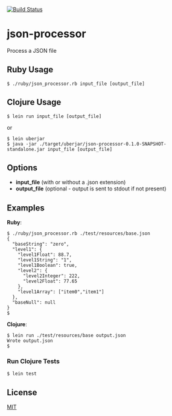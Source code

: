 [![Build Status](https://travis-ci.org/rnadler/json-processor.svg?branch=master)](https://travis-ci.org/rnadler/json-processor)
# json-processor

Process a JSON file

## Ruby Usage

    $ ./ruby/json_processor.rb input_file [output_file]

## Clojure Usage

    $ lein run input_file [output_file]
    
or

    $ lein uberjar
    $ java -jar ./target/uberjar/json-processor-0.1.0-SNAPSHOT-standalone.jar input_file [output_file]

## Options

- **input_file** (with or without a .json extension)
- **output_file** (optional - output is sent to stdout if not present)

## Examples

**Ruby**:

    $ ./ruby/json_processor.rb ./test/resources/base.json
    {
      "baseString": "zero",
      "level1": {
        "level1Float": 88.7,
        "level1String": "1",
        "level1Boolean": true,
        "level2": {
          "level2Integer": 222,
          "level2Float": 77.65
        },
        "level1Array": ["item0","item1"]
      },
      "baseNull": null
    }
    $
    
**Clojure**: 

    $ lein run ./test/resources/base output.json
    Wrote output.json
    $


### Run Clojure Tests

    $ lein test

## License
[MIT](https://tldrlegal.com/license/mit-license)
